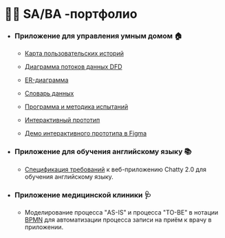 # 👨‍💻 SA/BA -портфолио

- ### Приложение для управления умным домом 🏠
  - [Карта пользовательских историй](https://miro.com/welcomeonboard/MDlITjU5UnpXMWZRb3kyaEhzcnpDVUNuN012OXVlMHlNTzgySFV6NzNCQzFPQTFoN1BIemZNMThqYWlmU0x5YW5MQWZkYUlTSzNqUWdRbHpBZVBzYjJWaUNtcE9vcXJYbDRiYUtzTmZEMklQZHF2bFdnYWxvbXNhREVIUDF2VWRNakdSWkpBejJWRjJhRnhhb1UwcS9BPT0hdjE=?share_link_id=694201019392)
    
  - [Диаграмма потоков данных DFD](https://drive.google.com/file/d/1cDqwJSfXTjYa5rI7gTX2v8UDm25SP-R4/view?usp=sharing)
    
  - [ER-диаграмма](https://drive.google.com/file/d/17V-ah8eGLdRBxd92UjFdpU5fz6skYUBN/view?usp=sharing)
    
  - [Словарь данных](https://docs.google.com/document/d/1fM0eRyTQzTDPJQmZciVtbXOVTuS9Bo9k/edit?usp=sharing&ouid=116205324696312240094&rtpof=true&sd=true)
    
  - [Программа и методика испытаний](https://docs.google.com/document/d/1-E418xndIoIWHrMCyBp1w3woWSCwTcI2/edit?usp=sharing&ouid=116205324696312240094&rtpof=true&sd=true)
    
  - [Интерактивный прототип](https://www.figma.com/design/KIaWHM9X6DMNPzdoKOCkIB/%D0%9F%D1%80%D0%BE%D1%82%D0%BE%D1%82%D0%B8%D0%BF-%D0%BF%D1%80%D0%B8%D0%BB%D0%BE%D0%B6%D0%B5%D0%BD%D0%B8%D1%8F-Stets-Home?node-id=0-1&t=dZNS1xMHMDZhpFFo-1)
    
  - [Демо интерактивного прототипа в Figma](https://drive.google.com/file/d/1jLQsJq2DepHhUCggHlFjnGEFp32Pw4F9/view?usp=sharing) 


 - ### Приложение для обучения английскому языку 📚
   - [Спецификация требований](https://docs.google.com/document/d/10GKAGVqQqOGM7TF35njRRrN0s5AR9jPpjcmdi2IYkd0/edit?usp=sharing) к веб-приложению Chatty 2.0 для обучения английскому языку.  


- ### Приложение медицинской клиники 🩺
  - Моделирование процесса "AS-IS" и процесса "TO-BE" в нотации [BPMN](https://drive.google.com/file/d/18ZEjRsjaFYybgWldLCfpN5rA4MJ8FNKM/view?usp=sharing) для автоматизации процесса записи на приём к врачу в приложении.
